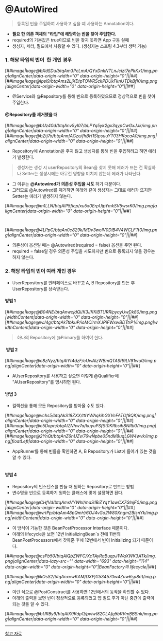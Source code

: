 # @AutoWired
> 등록된 빈을 주입하여 사용하고 싶을 떄 사용하는 Annotation이다.

- **필요 한 의존 객체의 "타입"에 해당하는 빈을 찾아 주입한다.**
- required의 기본값은 true이므로 빈을 찾지 못하면 App 구동 실패  
- 생성자, 세터, 필드에서 사용할 수 있다. (생성자는 스프링 4.3부터 생략 가능)

### 1\. 해당 타입의 빈이  한 개인 경우 

[##_Image|kage@bXdSDu/btqAm3PcLmA/QYxDnkNTLnJcizt7ePkKx1/img.png|alignCenter|data-origin-width="0" data-origin-height="0"|||_##][##_Image|kage@Ipsi9/btqAms2LjXD/pTOWRSckPDUkFknUTDkBfK/img.png|alignCenter|data-origin-width="0" data-origin-height="0"|||_##]

- @Service와 @Repository를 통해 빈으로 등록하였으므로 정상적으로 빈을 찾아 주입한다.

#### **@Repository를 제거했을** **때**

[##_Image|kage@bUz40d/btqAnv5yI07/bLPYq5yk2gx3qypCwGxJJk/img.png|alignCenter|data-origin-width="0" data-origin-height="0"|||_##][##_Image|kage@bZtj7o/btqAnnfAGzo/fhBH1StpsuuYT03HKocaA0/img.png|alignCenter|data-origin-width="0" data-origin-height="0"|||_##]

- Repository에 Annotation을 주지 않고 생성자를 통해 빈을 주입하려고 하면 에러가 발생한다.  

> 생성자는 생성 시 userRepository의 Bean을 찾지 못해 에러가 뜨는 건 확실하나 Setter는 생성시에는 아무런 영향을 미치지 않는데 에러가 나타난다.

- 그 이유는 **@Autowired가 의존성 주입을 시도** 하기 때문이다.
- 그러므로 @Autowired를 제거하면 아래와 같이 생성자는 그대로 에러가 뜨지만 Setter는 에러가 발생하지 않는다.

[##_Image|kage@m1LLN/btqAlP5ficp/xu5x0ErpUjpYmkSV5wsrK0/img.png|alignCenter|data-origin-width="0" data-origin-height="0"|||_##]

<br>

[##_Image|kage@4LPpC/btqAn0c829k/MDv3woIV0DlB4V4WCLFTt0/img.png|alignCenter|data-origin-width="0" data-origin-height="0"|||_##]
- 의존성이 옵션일 때는 @Autowired(required = false) 옵션을 주면 된다.
- required = false일 경우 의존성 주입을 시도하지만 빈으로 등록되지 않을 경우는 하지 않는다.


### 2\. 해당 타입의 빈이 여러 개인 경우
- UserRepository를 인터페이스로 바꾸고 A, B Repository를 만든 후 UserRepository를 상속받는다.


#### 방법 1
[##_Image|kage@B04NE/btqAnwcjdQi/K3JKKlBTURRlpyayUwDk80/img.png|widthContent|data-origin-width="0" data-origin-height="0"|||_##][##_Image|kage@wJ4gr/btqAkTtbkuP/ioMCirmXJPiFWxwBDTtrP1/img.png|widthContent|data-origin-width="0" data-origin-height="0"|||_##]

> 하나의 Repository에 @Primary를 하여야 한다.

####  방법 2


[##_Image|kage@c8zNyz/btqAlYt4dzF/oUwAlzWBmQTASR9LV81wu0/img.png|alignCenter|data-origin-width="0" data-origin-height="0"|||_##]

- AUserRepository를 사용하고 싶으면 이렇게 @Qualifier에 "AUserRepository"를 명시하면 된다.

#### 방법 3
- 컬렉션을 통해 모든 Repository를 받아올 수도 있다.

[##_Image|kage@vchs5/btqAkS18ZXX/ttIYWAqkihGXVeFATOf8QK/img.png|alignCenter|data-origin-width="0" data-origin-height="0"|||_##][##_Image|kage@c5Dapn/btqAlZNhw7a/kuyuPSfSt0KRbsih8NRti0/img.png|alignCenter|data-origin-width="0" data-origin-height="0"|||_##][##_Image|kage@2YnQt/btqAnZ6nUZv/76wNpbe05ndM8uqLGW4wvk/img.png|floatLeft|data-origin-width="0" data-origin-height="0"|||_##]

- AppRunner를 통해 빈들을 확인하면 A, B Repository가 List에 들어가 있는 것을 알 수 있다.  
​  

#### 방법 4
- Repository의 인스턴스를 만들 때 원하는 Repository로 만드는 방법
- 변수명을 빈으로 등록하기 원하는 클래스에 맞게 설정하면 된다.

[##_Image|kage@CHfVd/btqAmsVYWhl/maS1BiZYqY1awCX7GlnjF0/img.png|alignCenter|data-origin-width="0" data-origin-height="0"|||_##][##_Image|kage@wrtPp/btqAm48pQmH/6OJ4vGo2W80Xngm2BIsnYk/img.png|widthContent|data-origin-width="0" data-origin-height="0"|||_##]

- 이 방식이 가능한 것은 BeanPostProcessor Interface 때문이다. 
- 아래의 lifecycle을 보면 12번 InitializingBean\`s 전에 11번의 BeanPostProcessors에서 찾아준 후에 12번에서 빈이 Initializing 되기 때문이다.

[##_Image|kage@csPb50/btqAlQbZWFC/XcTAyRaBuqpJ1WqXWK3ATk/img.png|alignCenter|data-lazy-src="" data-width="693" data-height="114" data-origin-width="0" data-origin-height="0"|BeanFactory의 lifecycle||_##]

[##_Image|kage@kOsS2/btqAnxvwKAM/DXPjG534570w4Zuw6sp8n1/img.png|alignCenter|data-origin-width="0" data-origin-height="0"|||_##]


- 이런 식으로  @PostConstruct를 사용하면 12번에서의 동작을 확인할 수 있다.
- 아래의 출력을 보면 빈이 정상적으로 등록되었고 앱 빌드 후가 아닌 중간에 출력이 되는 것을 알 수 있다.

[##_Image|kage@bURBy9/btqAlX9KdpO/pviwt82CLAfg5bRVmBBSnk/img.png|alignCenter|data-origin-width="0" data-origin-height="0"|||_##]

---

[참고 자료](https://www.inflearn.com/course/spring-framework_core#)
